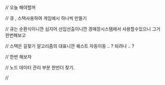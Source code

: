 

// 오늘 해야할꺼 

// 큐 , 스택사용하여 게임예시 하나씩 만들기

// 큐는 순환식이니깐 심지어 선입선출이니깐 경매장시스템에서 사용할수있으니 그거 한번해보고

// 스택은 길찾기 알고리즘의 대표니깐 퀘스트 자동이동 .. ? 되려나 .. ? 

// 한번 해보자 

// 노드 데이터 관리 부분 한번더 찾기. 

// 